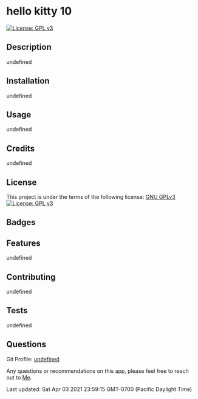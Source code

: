 # hello kitty 10

[![License: GPL v3](https://img.shields.io/badge/License-GPLv3-blue.svg)](https://www.gnu.org/licenses/gpl-3.0)

## Description
undefined



## Installation
undefined

## Usage
undefined


## Credits
undefined


## License
This project is under the terms of the following license: 
[GNU GPLv3](https://www.gnu.org/licenses/gpl-3.0.en.html)
[![License: GPL v3](https://img.shields.io/badge/License-GPLv3-blue.svg)](https://www.gnu.org/licenses/gpl-3.0)

## Badges

## Features
undefined

## Contributing
undefined

## Tests
undefined

## Questions
Git Profile: [undefined](https://www.github.com/undefined/)

Any questions or recommendations on this app, please feel free to reach out to [Me](mailto:slkfjsaldfkj).


Last updated: Sat Apr 03 2021 23:59:15 GMT-0700 (Pacific Daylight Time)
